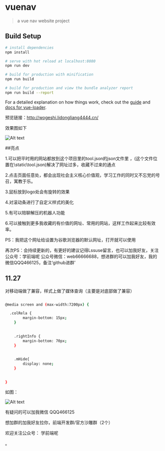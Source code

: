# vuenav

> a vue nav website project

## Build Setup

``` bash
# install dependencies
npm install

# serve with hot reload at localhost:8080
npm run dev

# build for production with minification
npm run build

# build for production and view the bundle analyzer report
npm run build --report
```

For a detailed explanation on how things work, check out the [guide](http://vuejs-templates.github.io/webpack/) and [docs for vue-loader](http://vuejs.github.io/vue-loader).


预览链接：http://wogeshi.lidongliang4444.cn/

效果图如下

![Alt text](http://wogeshi.lidongliang4444.cn/images/m6.png)




##亮点



1.可以把平时用的网站都放到这个项目里的tool.json的json文件里 ，(这个文件位置在\static\tool.json)解决了网址过多，收藏不过来的通点

2.点击页面任意处，都会出现社会主义核心价值观，学习工作的同时又不忘党的号召，寓教于乐。

3.鼠标放到logo处会有旋转的效果

4.对滚动条进行了自定义样式的美化

5.有可以陪聊解压的机器人功能

6.可以接触到更多我收藏的有价值的网址、常用的网站，这样工作起来比较有效率。

PS：我把这个网址给设置为谷歌浏览器的默认网址，打开就可以使用

再次PS：会持续更新的，有更好的建议记得Lssuse留言，也可以加我好友，关注公众号：学前端呢 公众号微信：web66666688，想进群的可以加我好友，我的微信QQQ466125，备注‘github进群’


## 11.27
对移动端做了兼容，样式上做了媒体查询（主要是对底部做了兼容）
``` bash

@media screen and (max-width:7200px) {

  .colRela {
        margin-bottom: 15px;
    }
    
    
    .rightInfo {
        margin-bottom: 70px;
    }
    
    
    .mHide{
        display: none;
    }
    
    
}
```
如图： 

![Alt text](http://wogeshi.lidongliang4444.cn/images/m5.png)


有疑问的可以加我微信 QQQ466125 

想加群的加我好友拉你，前端开发群/官方沙雕群（2个）

欢迎关注公众号： 学前端呢

。
